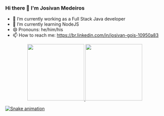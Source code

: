 ### Hi there 👋 I'm Josivan Medeiros

- 🔭  I’m currently working as a Full Stack Java developer
- 🌱 I’m currently learning NodeJS
- 😄 Pronouns: he/him/his
- 📫 How to reach me: https://br.linkedin.com/in/josivan-gois-10950a83
<!--- 👯 I’m looking to collaborate on ...
- 🤔 I’m looking for help with ...
- 💬 Ask me about ...
- ⚡ Fun fact: ... -->
<div align="center">
  <a href="https://github.com/jomedeiros">
  <img height="180em" src="https://github-readme-stats.vercel.app/api?username=jomedeiros&show_icons=true&theme=tokyonight&include_all_commits=true&count_private=true"/>
  <img height="180em" src="https://github-readme-stats.vercel.app/api/top-langs/?username=jomedeiros&layout=compact&langs_count=7&theme=tokyonight"/>
</div>
  
![Snake animation](https://github.com/JoMedeiros/JoMedeiros/blob/output/github-contribution-grid-snake.svg)
